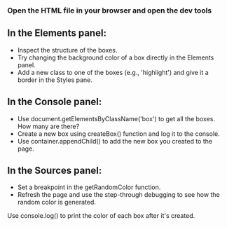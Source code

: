 ### Open the HTML file in your browser and open the dev tools 

## In the Elements panel:

* Inspect the structure of the boxes.
* Try changing the background color of a box directly in the Elements panel.
* Add a new class to one of the boxes (e.g., 'highlight') and give it a border in the Styles pane.


## In the Console panel:

* Use document.getElementsByClassName('box') to get all the boxes. How many are there?
* Create a new box using createBox() function and log it to the console.
* Use container.appendChild() to add the new box you created to the page.


## In the Sources panel:

* Set a breakpoint in the getRandomColor function.
* Refresh the page and use the step-through debugging to see how the random color is generated.


Use console.log() to print the color of each box after it's created.